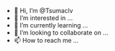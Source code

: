 - 👋 Hi, I’m @Tsumaclv
- 👀 I’m interested in ...
- 🌱 I’m currently learning ...
- 💞️ I’m looking to collaborate on ...
- 📫 How to reach me ...

<!---
Tsumaclv/Tsumaclv is a ✨ special ✨ repository because its `README.md` (this file) appears on your GitHub profile.
You can click the Preview link to take a look at your changes.
--->
